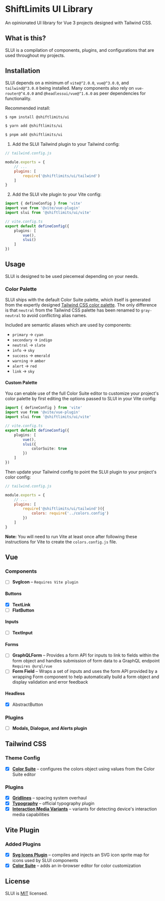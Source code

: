 ﻿# ShiftLimits UI Library

An opinionated UI library for Vue 3 projects designed with Tailwind CSS.

## What is this?

SLUI is a compilation of components, plugins, and configurations that are used throughout my projects.

## Installation

SLUI depends on a minimum of `vite@^2.0.0`, `vue@^3.0.0`, and `tailwind@^3.0.0` being installed. Many components also rely on `vue-router@^4.0.0` and `@headlessui/vue@^1.6.0` as peer dependencies for functionality.

Recommended install:

```bash
$ npm install @shiftlimits/ui

$ yarn add @shiftlimits/ui

$ pnpm add @shiftlimits/ui
```

1. Add the SLUI Tailwind plugin to your Tailwind config:

```js
// tailwind.config.js

module.exports = {
	// ...
	plugins: [
		require('@shiftlimits/ui/tailwind')
	]
}
```

2. Add the SLUI vite plugin to your Vite config:

```ts
import { defineConfig } from 'vite'
import vue from '@vite/vue-plugin'
import slui from '@shiftlimits/ui/vite'

// vite.config.ts
export default defineConfig({
	plugins: [
		vue(),
		slui()
	]
})
```

## Usage

SLUI is designed to be used piecemeal depending on your needs.

### Color Palette

SLUI ships with the default Color Suite palette, which itself is generated from the expertly designed [Tailwind CSS color palette](https://tailwindcss.com/docs/customizing-colors). The only difference is that `neutral` from the Tailwind CSS palette has been renamed to `gray-neutral` to avoid conflicting alias names.

Included are semantic aliases which are used by components:

- `primary` -> `cyan`
- `secondary` -> `indigo`
- `neutral` -> `slate`
- `info` -> `sky`
- `success` -> `emerald`
- `warning` -> `amber`
- `alert` -> `red`
- `link` -> `sky`

#### Custom Palette

You can enable use of the full Color Suite editor to customize your project's color palette by first editing the options passed to SLUI in your Vite config:

```ts
import { defineConfig } from 'vite'
import vue from '@vite/vue-plugin'
import slui from '@shiftlimits/ui/vite'

// vite.config.ts
export default defineConfig({
	plugins: [
		vue(),
		slui({
			colorSuite: true
		})
	]
})
```

Then update your Tailwind config to point the SLUI plugin to your project's color config:

```js
// tailwind.config.js

module.exports = {
	// ...
	plugins: [
		require('@shiftlimits/ui/tailwind')({
			colors: require('../colors.config')
		})
	]
}
```

**Note:** You will need to run Vite at least once after following these instructions for Vite to create the `colors.config.js` file.


## Vue
### Components
- [ ] **SvgIcon** – `Requires Vite plugin`

#### Buttons
- [x] **TextLink**
- [ ] **FlatButton**

#### Inputs
- [ ] **TextInput**

#### Forms
- [ ] **GraphQLForm** – Provides a form API for inputs to link to fields within the form object and handles submission of form data to a GraphQL endpoint `Requires @urql/vue`
- [ ] **Form Field** – Wraps a set of inputs and uses the form API provided by a wrapping Form component to help automatically build a form object and display validation and error feedback

#### Headless
- [x] AbstractButton

### Plugins
- [ ] **Modals, Dialogue, and Alerts plugin**

## Tailwind CSS

### Theme Config
- [x] **[Color Suite](https://github.com/ShiftLimits/tailwindcss-color-suite)** – configures the colors object using values from the Color Suite editor

### Plugins
- [x] **[Gridlines](https://github.com/ShiftLimits/tailwindcss-gridlines)** – spacing system overhaul
- [x] **[Typography](https://github.com/tailwindlabs/typography)** – official typography plugin
- [x] **[Interaction Media Variants](https://github.com/ShiftLimits/tailwindcss-interaction-media)** – variants for detecting device's interaction media capabilities

## Vite Plugin
### Added Plugins
- [x] **[Svg Icons Plugin](https://github.com/vbenjs/vite-plugin-svg-icons)** – compiles and injects an SVG icon sprite map for icons used by SLUI components
- [x] **[Color Suite](https://github.com/ShiftLimits/tailwindcss-color-suite)** – adds an in-browser editor for color customization

## License

SLUI is [MIT](LICENSE) licensed.
